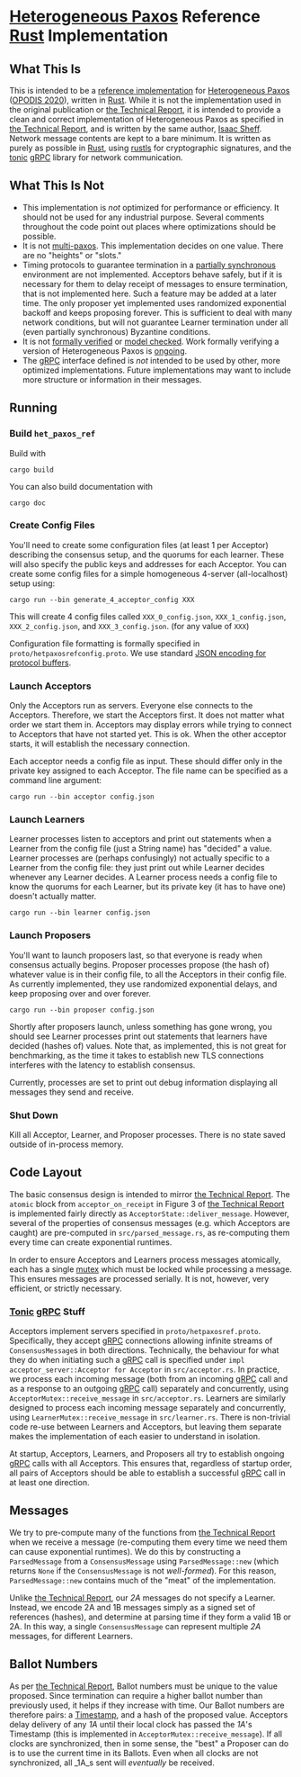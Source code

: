 # [Heterogeneous Paxos](https://arxiv.org/abs/2011.08253) Reference [Rust](https://www.rust-lang.org/) Implementation

## What This Is
This is intended to be a [reference implementation](https://en.wikipedia.org/wiki/Reference_implementation) for [Heterogeneous Paxos](https://arxiv.org/abs/2011.08253) ([OPODIS 2020](https://drops.dagstuhl.de/opus/volltexte/2021/13490/)), written in [Rust](https://www.rust-lang.org/).
While it is not the implementation used in the original publication or [the Technical Report](https://arxiv.org/abs/2011.08253), it is intended to provide a clean and correct implementation of Heterogeneous Paxos as specified in [the Technical Report](https://arxiv.org/abs/2011.08253), and is written by the same author, [Isaac Sheff](https://IsaacSheff.com).
Network message contents are kept to a bare minimum.
It is written as purely as possible in [Rust](https://www.rust-lang.org/), using [rustls](https://docs.rs/rustls/latest/rustls/) for cryptographic signatures, and the [tonic](https://docs.rs/tonic/latest/tonic/) [gRPC](https://grpc.io/) library for network communication.

## What This Is Not
- This implementation is _not_ optimized for performance or efficiency.
  It should not be used for any industrial purpose. 
  Several comments throughout the code point out places where optimizations should be possible.
- It is not [multi-paxos](https://en.wikipedia.org/wiki/Paxos_(computer_science)#Multi-Paxos).
  This implementation decides on one value.
  There are no "heights" or "slots."
- Timing protocols to guarantee termination in a [partially synchronous](https://groups.csail.mit.edu/tds/papers/Lynch/podc84-DLS.pdf) environment are not implemented. 
  Acceptors behave safely, but if it is necessary for them to delay receipt of messages to ensure termination, that is not implemented here.
  Such a feature may be added at a later time.
  The only proposer yet implemented uses randomized exponential backoff and keeps proposing forever.
  This is sufficient to deal with many network conditions, but will not guarantee Learner termination under all (even partially synchronous) Byzantine conditions. 
- It is not [formally verified](https://en.wikipedia.org/wiki/Formal_verification) or [model checked](https://en.wikipedia.org/wiki/Model_checking).
  Work formally verifying a version of Heterogeneous Paxos is [ongoing](https://github.com/heliaxdev/typhon/blob/master/tla/HPaxos.tla).
- The [gRPC](https://grpc.io/) interface defined is _not_ intended to be used by other, more optimized implementations. 
  Future implementations may want to include more structure or information in their messages.

## Running
### Build `het_paxos_ref`
Build with
```
cargo build
```
You can also build documentation with
```
cargo doc
```
### Create Config Files
You'll need to create some configuration files (at least 1 per Acceptor) describing the consensus setup, and the quorums for each learner.
These will also specify the public keys and addresses for each Acceptor.
You can create some config files for a simple homogeneous 4-server (all-localhost) setup using:
```
cargo run --bin generate_4_acceptor_config XXX
```
This will create 4 config files called `XXX_0_config.json`, `XXX_1_config.json`, `XXX_2_config.json`, and `XXX_3_config.json`.
(for any value of `XXX`)

Configuration file formatting is formally specified in `proto/hetpaxosrefconfig.proto`.
We use standard [JSON encoding for protocol buffers](https://developers.google.com/protocol-buffers/docs/proto3#json). 

### Launch Acceptors
Only the Acceptors run as servers. 
Everyone else connects to the Acceptors.
Therefore, we start the Acceptors first.
It does not matter what order we start them in.
Acceptors may display errors while trying to connect to Acceptors that have not started yet. 
This is ok.
When the other acceptor starts, it will establish the necessary connection.

Each acceptor needs a config file as input. 
These should differ only in the private key assigned to each Acceptor.
The file name can be specified as a command line argument:
```
cargo run --bin acceptor config.json
```

### Launch Learners
Learner processes listen to acceptors and print out statements when a Learner from the config file (just a String name) has "decided" a value. 
Learner processes are (perhaps confusingly) not actually specific to a Learner from the config file: they just print out while Learner decides whenever any Learner decides.
A Learner process needs a config file to know the quorums for each Learner, but its private key (it has to have one) doesn't actually matter.
```
cargo run --bin learner config.json
```

### Launch Proposers
You'll want to launch proposers last, so that everyone is ready when consensus actually begins. 
Proposer processes propose (the hash of) whatever value is in their config file, to all the Acceptors in their config file. 
As currently implemented, they use randomized exponential delays, and keep proposing over and over forever. 

```
cargo run --bin proposer config.json
```
Shortly after proposers launch, unless something has gone wrong, you should see Learner processes print out statements that learners have decided (hashes of) values. 
Note that, as implemented, this is not great for benchmarking, as the time it takes to establish new TLS connections interferes with the latency to establish consensus.

Currently, processes are set to print out debug information displaying all messages they send and receive. 

### Shut Down
Kill all Acceptor, Learner, and Proposer processes. 
There is no state saved outside of in-process memory.

## Code Layout
The basic consensus design is intended to mirror [the Technical Report](https://arxiv.org/abs/2011.08253).
The `atomic` block from `acceptor_on_receipt` in Figure 3 of [the Technical Report](https://arxiv.org/abs/2011.08253) is implemented fairly directly as `AcceptorState::deliver_message`.
However, several of the properties of consensus messages (e.g. which Acceptors are caught) are pre-computed in `src/parsed_message.rs`, as re-computing them every time can create exponential runtimes. 

In order to ensure Acceptors and Learners process messages atomically, each has a single [mutex](https://en.wikipedia.org/wiki/Mutual_exclusion#Types_of_mutual_exclusion_devices) which must be locked while processing a message. 
This ensures messages are processed serially.
It is not, however, very efficient, or strictly necessary. 

### [Tonic](https://docs.rs/tonic/latest/tonic/) [gRPC](https://grpc.io/) Stuff
Acceptors implement servers specified in `proto/hetpaxosref.proto`.
Specifically, they accept [gRPC](https://grpc.io/) connections allowing infinite streams of `ConsensusMessage`s in both directions. 
Technically, the behaviour for what they do when initiating such a [gRPC](https://grpc.io/) call is specified under `impl acceptor_server::Acceptor for Acceptor` in `src/acceptor.rs`. 
In practice, we process each incoming message (both from an incoming  [gRPC](https://grpc.io/) call and as a response to an outgoing [gRPC](https://grpc.io/) call) separately and concurrently, using `AcceptorMutex::receive_message` in `src/acceptor.rs`.
Learners are similarly designed to process each incoming message separately and concurrently, using `LearnerMutex::receive_message` in `src/learner.rs`.
There is non-trivial code re-use between Learners and Acceptors, but leaving them separate makes the implementation of each easier to understand in isolation.

At startup, Acceptors, Learners, and Proposers all try to establish ongoing [gRPC](https://grpc.io/) calls with all Acceptors.
This ensures that, regardless of startup order, all pairs of Acceptors should be able to establish a successful [gRPC](https://grpc.io/) call in at least one direction. 

## Messages
We try to pre-compute many of the functions from [the Technical Report](https://arxiv.org/abs/2011.08253) when we receive a message (re-computing them every time we need them can cause exponential runtimes). 
We do this by constructing a `ParsedMessage` from a `ConsensusMessage` using `ParsedMessage::new` (which returns `None` if the `ConsensusMessage` is not _well-formed_).
For this reason, `ParsedMessage::new` contains much of the "meat" of the implementation.

Unlike [the Technical Report](https://arxiv.org/abs/2011.08253), our _2A_ messages do not specify a Learner. 
Instead, we encode 2A and 1B messages simply as a signed set of references (hashes), and determine at parsing time if they form a valid 1B or 2A. 
In this way, a single `ConsensusMessage` can represent multiple _2A_ messages, for different Learners. 

## Ballot Numbers
As per [the Technical Report](https://arxiv.org/abs/2011.08253), Ballot numbers must be unique to the value proposed.
Since termination can require a higher ballot number than previously used, it helps if they increase with time. 
Our Ballot numbers are therefore pairs: a [Timestamp](https://developers.google.com/protocol-buffers/docs/reference/google.protobuf#timestamp), and a hash of the proposed value.
Acceptors delay delivery of any _1A_ until their local clock has passed the _1A_'s Timestamp (this is implemented in `AcceptorMutex::receive_message`).
If all clocks are synchronized, then in some sense, the "best" a Proposer can do is to use the current time in its Ballots.
Even when all clocks are not synchronized, all _1A_s sent will _eventually_ be received. 

